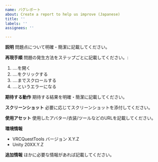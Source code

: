 ```yaml
---
name: バグレポート
about: Create a report to help us improve (Japanese)
title: ''
labels: ''
assignees: ''

---
```


**説明**
問題点について明確・簡潔に記載してください。

**再現手順**
問題の発生方法をステップごとに記載してください。:
1. ....を開く
2. ....をクリックする
3. ....までスクロールする
4. ....というエラーになる

**期待する動作**
期待する結果を明確・簡潔に記載してください。

**スクリーンショット**
必要に応じてスクリーンショットを添付してください。

**使用アセット**
使用したアバター/衣装/ツールなどのURLを記載してください。

**環境情報**
- VRCQuestTools バージョン X.Y.Z
- Unity 20XX.Y.Z

**追加情報**
ほかに必要な情報があれば記載してください。
